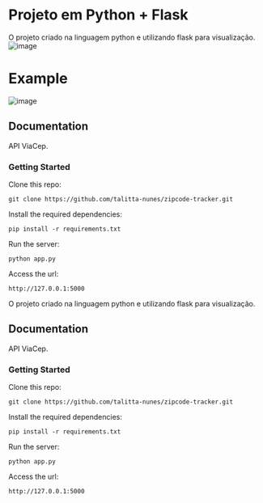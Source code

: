 # Projeto em Python + Flask

O projeto criado na linguagem python e utilizando flask para visualização.
![image](https://github.com/talitta-nunes/zipcode-tracker/assets/70520439/a9f77a37-c0ab-4ce2-83cd-d96b3257cee8)

# Example
![image](https://github.com/talitta-nunes/zipcode-tracker/assets/70520439/8fe1530d-9cbe-42cd-a657-436f76717b91)


## Documentation
 API ViaCep.

### Getting Started

Clone this repo:
```
git clone https://github.com/talitta-nunes/zipcode-tracker.git
```

Install the required dependencies:
```
pip install -r requirements.txt
```

Run the server:
```
python app.py
```

Access the url:
```
http://127.0.0.1:5000
``` 

O projeto criado na linguagem python e utilizando flask para visualização.

## Documentation
 API ViaCep.

### Getting Started

Clone this repo:
```
git clone https://github.com/talitta-nunes/zipcode-tracker.git
```

Install the required dependencies:
```
pip install -r requirements.txt
```

Run the server:
```
python app.py
```

Access the url:
```
http://127.0.0.1:5000
``` 

